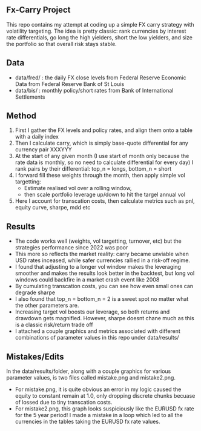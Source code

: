 Fx-Carry Project
----
This repo contains my attempt at coding up a simple FX carry strategy with volatility targeting. The idea is pretty classic: rank currencies by interest rate differentials, go long the high yielders, short the low yielders, and size the portfolio so that overall risk stays stable.

Data
----
- data/fred/ : the daily FX close levels from Federal Reserve Economic Data from Federal Reserve Bank of St Louis
- data/bis/ : monthly policy/short rates from Bank of International Settlements

Method
----
1) First I gather the FX levels and policy rates, and align them onto a table with a daily index
2) Then I calculate carry, which is simply base-quote differential for any currency pair XXXYYY
3) At the start of any given month (I use start of month only because the rate data is monthly, so no need to calculate differential for every day) I rank pairs by their differential: top_n = longs, bottom_n = short
4) I forward fill these weights through the month, then apply simple vol targetting:
   - Estimate realised vol over a rolling window,
   - then scale portfolio leverage up/down to hit the targel annual vol
6) Here I account for transcation costs, then calculate metrics such as pnl, equity curve, sharpe, mdd etc

Results
----
- The code works well (weights, vol targetting, turnover, etc) but the strategies performance since 2022 was poor
- This more so reflects the market reality: carry became unviable when USD rates inceased, while safer currencies rallied in a risk-off regime.
- I found that adjusting to a longer vol window makes the leveraging smoother and makes the results look better in the backtest, but long vol windows could backfire in a market crash event like 2008
- By cumulating transcation costs, you can see how even small ones can degrade sharpe
- I also found that top_n = bottom_n = 2 is a sweet spot no matter what the other parameters are.
- Increasing target vol boosts our leverage, so both returns and drawdown gets magnified. However, sharpe doesnt chane much as this is a classic risk/return trade off
- I attached a couple graphics and metrics associated with different combinations of parameter values in this repo under data/results/

Mistakes/Edits
----
In the data/results/folder, along with a couple graphics for various parameter values, is two files called mistake.png and mistake2.png. 
- For mistake.png, it is quite obvious an error in my logic caused the equity to constant remain at 1.0, only dropping discrete chunks becuase of lossed due to tiny transcation costs.
- For mistake2.png, this graph looks suspiciously like the EURUSD fx rate for the 5 year period! I made a mistake in a loop which led to all the currencies in the tables taking the EURUSD fx rate values.





